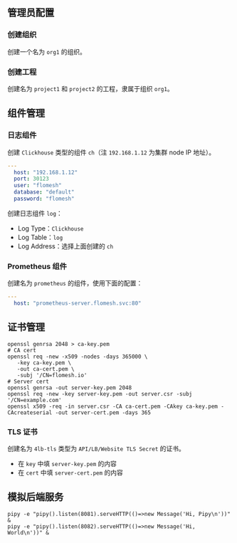 ## 管理员配置

### 创建组织

创建一个名为 `org1` 的组织。

### 创建工程

创建名为 `project1` 和 `project2` 的工程，隶属于组织 `org1`。

## 组件管理

### 日志组件

创建 `Clickhouse` 类型的组件 `ch`（注 `192.168.1.12` 为集群 node IP 地址）。

```yaml
---
  host: "192.168.1.12"
  port: 30123
  user: "flomesh"
  database: "default"
  password: "flomesh"   
```

创建日志组件 `log`：

- Log Type：`Clickhouse`
- Log Table：`log`
- Log Address：选择上面创建的 `ch`

### Prometheus 组件

创建名为 `prometheus` 的组件，使用下面的配置：

```yaml
---
  host: "prometheus-server.flomesh.svc:80"
```

## 证书管理

```shell
openssl genrsa 2048 > ca-key.pem
# CA cert
openssl req -new -x509 -nodes -days 365000 \
   -key ca-key.pem \
   -out ca-cert.pem \
   -subj '/CN=flomesh.io'
# Server cert
openssl genrsa -out server-key.pem 2048
openssl req -new -key server-key.pem -out server.csr -subj '/CN=example.com'
openssl x509 -req -in server.csr -CA ca-cert.pem -CAkey ca-key.pem -CAcreateserial -out server-cert.pem -days 365
```

### TLS 证书

创建名为 `4lb-tls` 类型为 `API/LB/Website TLS Secret` 的证书。

- 在 `key` 中填 `server-key.pem` 的内容
- 在 `cert` 中填 `server-cert.pem` 的内容

## 模拟后端服务

```shell
pipy -e "pipy().listen(8081).serveHTTP(()=>new Message('Hi, Pipy\n'))" &
pipy -e "pipy().listen(8082).serveHTTP(()=>new Message('Hi, World\n'))" &
```
